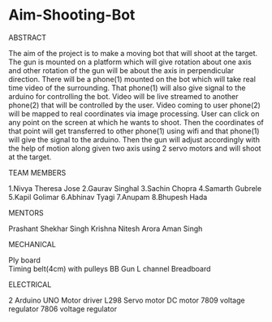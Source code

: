 # Aim-Shooting-Bot
ABSTRACT

The aim of the project is to make a moving bot that will shoot at the target.
The gun is mounted on a platform which will give rotation about one axis and other rotation of the gun will be about the axis in perpendicular direction.
There will be a phone(1) mounted on the bot which will take real time video of the surrounding.
That phone(1) will also give signal to the arduino for controlling the bot.
Video will be live streamed to another phone(2) that will be controlled by the user.
Video coming to user phone(2) will be mapped to real coordinates via image processing.
User can click on any point on the screen at which he wants to shoot.
Then the coordinates of that point will get transferred to other phone(1) using wifi and that phone(1) will give the signal to the arduino.
Then the gun will adjust accordingly with the help of motion along given two axis using 2 servo motors and will shoot at the target.

TEAM MEMBERS

1.Nivya Theresa Jose
2.Gaurav Singhal
3.Sachin Chopra
4.Samarth Gubrele
5.Kapil Golimar
6.Abhinav Tyagi
7.Anupam 
8.Bhupesh Hada

MENTORS

Prashant Shekhar Singh
Krishna
Nitesh Arora
Aman Singh

MECHANICAL 

Ply board                              
Timing belt(4cm) with pulleys
BB Gun
L channel
Breadboard

ELECTRICAL

2 Arduino UNO
Motor driver L298
Servo motor
DC motor
7809 voltage regulator
7806 voltage regulator









